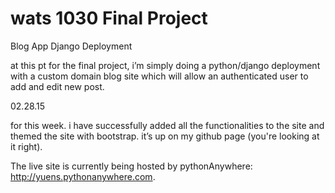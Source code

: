 # wats 1030 Final Project 
Blog App Django Deployment

at this pt for the final project, i’m simply doing a python/django deployment with a custom domain blog site which will allow an authenticated user to add and edit new post.

02.28.15

for this week.  i have successfully added all the functionalities to the site and themed the site with bootstrap.  it’s up on my github page (you're looking at it right).  

The live site is currently being hosted by pythonAnywhere:
http://yuens.pythonanywhere.com. 
